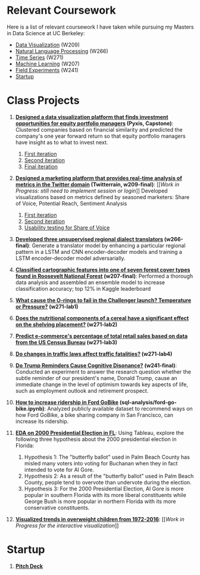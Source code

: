 # Relevant Coursework

Here is a list of relevant coursework I have taken while pursuing my Masters in Data Science at UC Berkeley:

* [Data Visualization](https://www.ischool.berkeley.edu/courses/datasci/209) (W209)
* [Natural Language Processing](https://www.ischool.berkeley.edu/courses/datasci/266) (W266)
* [Time Series](https://www.ischool.berkeley.edu/courses/datasci/271) (W271)
* [Machine Learning](https://www.ischool.berkeley.edu/courses/datasci/207) (W207)
* [Field Experiments](https://www.ischool.berkeley.edu/courses/datasci/241) (W241)
* [Startup](https://ieor.berkeley.edu/node/896)

# Class Projects

1. **[Designed a data visualization platform that finds investment opportunities for equity portfolio managers](http://tiffapedia-pyxis.herokuapp.com/) (Pyxis, Capstone)**: Clustered companies based on financial similarity and predicted the company's one year forward return so that equity portfolio managers have insight as to what to invest next.
    1. [First iteration](https://github.com/tiffanyjaya/MS-in-DS-portfolio/blob/master/capstone/First_Iteration_Presentation.pdf)
    2. [Second iteration](https://github.com/tiffanyjaya/MS-in-DS-portfolio/blob/master/capstone/Second_Iteration_Presentation.pdf)
    3. [Final iteration](https://github.com/tiffanyjaya/MS-in-DS-portfolio/blob/master/capstone/Final_Iteration_Presentation.pdf)
2. **[Designed a marketing platform that provides real-time analysis of metrics in the Twitter domain](https://tiffapedia-twitterrain.herokuapp.com/tasks/sov) (Twitterrain, w209-final)**: [[*Work in Progress: still need to implement session or login*]] Developed visualizations based on metrics defined by seasoned marketers: Share of Voice, Potential Reach, Sentiment Analysis
    1. [First iteration](https://github.com/tiffanyjaya/MS-in-DS-portfolio/blob/master/w209-final/Mid-term_Presentation.pdf)
    2. [Second iteration](https://github.com/tiffanyjaya/MS-in-DS-portfolio/blob/master/w209-final/Final_Presentation.pdf)
    3. [Usability testing for Share of Voice](https://github.com/tiffanyjaya/MS-in-DS-portfolio/blob/master/w209-final/Usability_Testing_For_SOV.pdf)
  
3. **[Developed three unsupervised regional dialect translators](https://github.com/tiffapedia/w266-final/blob/master/final/Final%20Paper.pdf) (w266-final)**: Generate a translator model by enhancing a particular regional pattern in a LSTM and CNN encoder-decoder models and training a LSTM encoder-decoder model adversarially.
4. **[Classified cartographic features into one of seven forest cover types found in Roosevelt National Forest](https://github.com/tiffapedia/w207-final/blob/master/DivyaGorantla_RamIyer_TiffanyJaya_SteveSanders.ipynb) (w207-final)**: Performed a thorough data analysis and assembled an ensemble model to increase classification accuracy; top 12% in Kaggle leaderboard
5. **[What cause the O-rings to fail in the Challenger launch? Temperature or Pressure?](https://github.com/tiffapedia/w271-lab1/blob/master/RobertDeng_ShanHe_JoannaHuang_TiffanyJaya_Lab1.pdf) (w271-lab1)**
6. **[Does the nutritional components of a cereal have a significant effect on the shelving placement?](https://github.com/tiffapedia/w271-lab2/blob/master/RobertDeng_ShanHe_JoannaHuang_TiffanyJaya_Lab2.pdf) (w271-lab2)**
7. **[Predict e-commerce's percentage of total retail sales based on data from the US Census Bureau](https://github.com/tiffapedia/w271-lab3/blob/master/RobertDeng_ShanHe_JoannaHuang_TiffanyJaya_Lab3.pdf) (w271-lab3)**
8. **[Do changes in traffic laws affect traffic fatalities?](https://github.com/tiffapedia/w271-lab4/blob/master/RobertDeng_ShanHe_JoannaHuang_TiffanyJaya_Lab4.pdf) (w271-lab4)**
9. **[Do Trump Reminders Cause Cognitive Disonance?](https://github.com/tiffapedia/w241-final/blob/master/Section3_Final_ColbyCarter_TiffanyJaya_AbhishekAgarwal.pdf) (w241-final)**: 
Conducted an experiment to answer the research question whether the subtle reminder of our president's name, Donald Trump, cause an immediate change in the level of optimism towards key aspects of life, such as employment outlook and retirement prospect. 
10. **[How to increase ridership in Ford GoBike](https://github.com/tiffanyjaya/MS-in-DS-portfolio/blob/master/sql-analysis/ford-go-bike.ipynb) (sql-analysis/ford-go-bike.ipynb)**: Analyzed publicly available dataset to recommend ways on how Ford GoBike, a bike sharing company in San Francisco, can increase its ridership. 
11. **[EDA on 2000 Presidential Election in FL](https://github.com/tiffanyjaya/MS-in-DS-portfolio/blob/master/tableau/EDA_2000_presidential_election_in_fl.pdf)**: Using Tableau, explore the following three hypothesis about the 2000 presidential election in Florida:
    1. Hypothesis 1: The "butterfly ballot" used in Palm Beach County has misled many voters into voting for Buchanan when they in fact intended to vote for Al Gore.
    2. Hypothesis 2: As a result of the "butterfly ballot" used in Palm Beach County, people tend to overvote than undervote during the election.
    3. Hypothesis 3: For the 2000 Presidential Election, Al Gore is more popular in southern Florida with its more liberal constituents while George Bush is more popular in northern Florida with its more conservative constituents.
12. **[Visualized trends in overweight children from 1972-2016](http://people.ischool.berkeley.edu/~tiffanyjaya/)**: [[*Work in Progress for the interactive visualization*]]

# Startup 

1. **[Pitch Deck](https://github.com/tiffanyjaya/MS-in-DS-portfolio/blob/master/startup/Roots-FinalPitch.pdf)**
